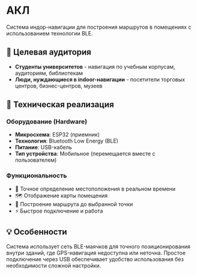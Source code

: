 # АКЛ

Система индор-навигации для построения маршрутов в помещениях с использованием технологии BLE.

## 👥 Целевая аудитория

- **Студенты университетов** - навигация по учебным корпусам, аудиториям, библиотекам
- **Люди, нуждающиеся в indoor-навигации** - посетители торговых центров, бизнес-центров, музеев

## 🔧 Техническая реализация

### Оборудование (Hardware)
- **Микросхема**: ESP32 (приемник)
- **Технология**: Bluetooth Low Energy (BLE)
- **Питание**: USB-кабель
- **Тип устройства**: Мобильное (перемещается вместе с пользователем)

### Функциональность
- 📍 Точное определение местоположения в реальном времени
- 🗺️ Отображение карты помещения
- 🚀 Построение маршрута до выбранной точки
- ⚡ Быстрое подключение и работа


## 💡 Особенности

Система использует сеть BLE-маячков для точного позиционирования внутри зданий, где GPS-навигация недоступна или неточна. Простое подключение через USB обеспечивает удобство использования без необходимости сложной настройки.
